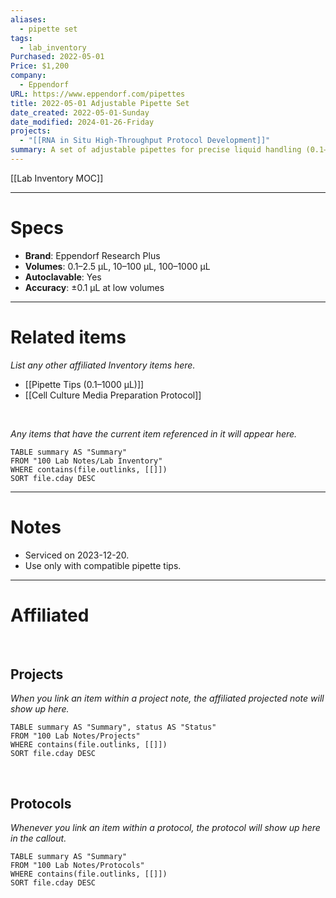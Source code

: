 ```yaml
---
aliases:
  - pipette set
tags:
  - lab_inventory
Purchased: 2022-05-01
Price: $1,200
company:
  - Eppendorf
URL: https://www.eppendorf.com/pipettes
title: 2022-05-01 Adjustable Pipette Set
date_created: 2022-05-01-Sunday
date_modified: 2024-01-26-Friday
projects:
  - "[[RNA in Situ High-Throughput Protocol Development]]"
summary: A set of adjustable pipettes for precise liquid handling (0.1–1000 µL).
---
```


[[Lab Inventory MOC]]

---

# Specs

- **Brand**: Eppendorf Research Plus
- **Volumes**: 0.1–2.5 µL, 10–100 µL, 100–1000 µL
- **Autoclavable**: Yes
- **Accuracy**: ±0.1 µL at low volumes

---

# Related items

_List any other affiliated Inventory items here._

- [[Pipette Tips (0.1–1000 µL)]]
- [[Cell Culture Media Preparation Protocol]]

<br>

_Any items that have the current item referenced in it will appear here._

```dataview
TABLE summary AS "Summary"
FROM "100 Lab Notes/Lab Inventory" 
WHERE contains(file.outlinks, [[]])
SORT file.cday DESC
```

---

# Notes 

- Serviced on 2023-12-20.
- Use only with compatible pipette tips.

---
# Affiliated 

<br> 

## Projects 

_When you link an item within a project note, the affiliated projected note will show up here._

```dataview
TABLE summary AS "Summary", status AS "Status"
FROM "100 Lab Notes/Projects" 
WHERE contains(file.outlinks, [[]])
SORT file.cday DESC
```

<br>

## Protocols 

_Whenever you link an item within a protocol, the protocol will show up here in the callout._

```dataview
TABLE summary AS "Summary"
FROM "100 Lab Notes/Protocols" 
WHERE contains(file.outlinks, [[]])
SORT file.cday DESC
```
